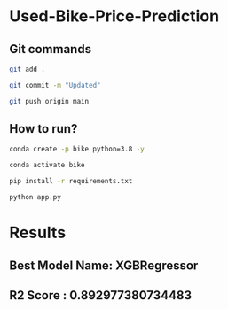 # Used-Bike-Price-Prediction

## Git commands

```bash
git add .

git commit -m "Updated"

git push origin main
```


## How to run?

```bash
conda create -p bike python=3.8 -y
```

```bash
conda activate bike
```

```bash
pip install -r requirements.txt
```

```bash
python app.py
```

# Results

## Best Model  Name: XGBRegressor

## R2 Score : 0.892977380734483
